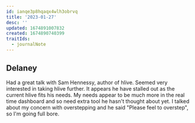 ```yaml
---
id: ianqe3p8hqaqx4wlh3obrvq
title: '2023-01-27'
desc: ''
updated: 1674891007832
created: 1674890740399
traitIds:
  - journalNote
---
```


## Delaney
Had a great talk with Sam Hennessy, author of hlive.  Seemed very interested in taking hlive further.  It appears he have stalled out as the current hlive fits his needs.  My needs appear to be much more in the real time dashboard and so need extra tool he hasn't thought about yet.  I talked about my concern with overstepping and he said "Please feel to overstep", so I'm going full bore.
